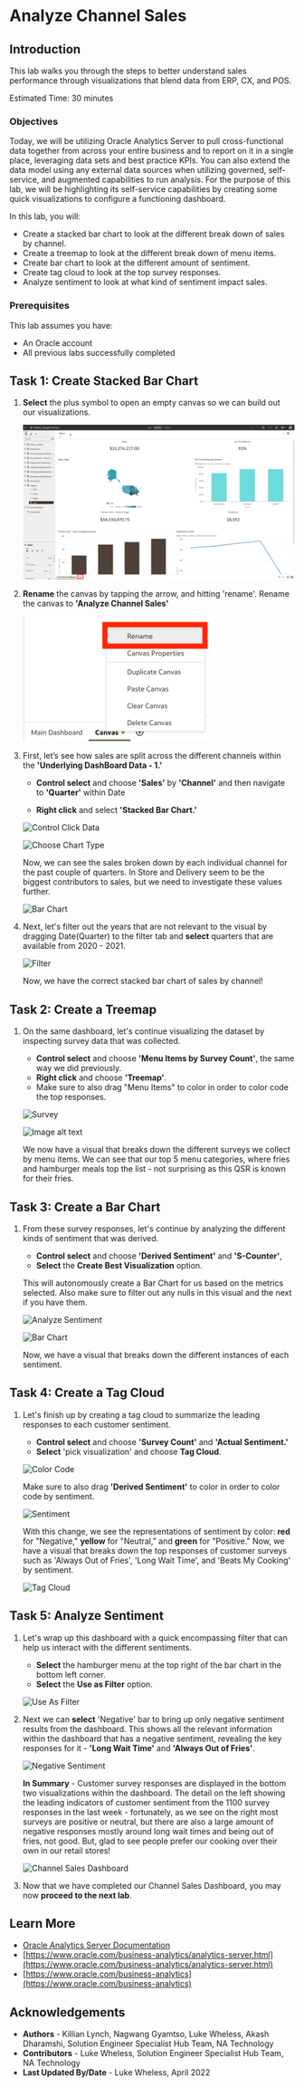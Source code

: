 # Analyze Channel Sales

## Introduction

This lab walks you through the steps to better understand sales performance through visualizations that blend data from ERP, CX, and POS.

Estimated Time: 30 minutes

### Objectives

Today, we will be utilizing Oracle Analytics Server to pull cross-functional data together from across your entire business and to report on it in a single place, leveraging data sets and best practice KPIs. You can also extend the data model using any external data sources when utilizing governed, self-service, and augmented capabilities to run analysis. For the purpose of this lab, we will be highlighting its self-service capabilities by creating some quick visualizations to configure a functioning dashboard.

In this lab, you will:
* Create a stacked bar chart to look at the different break down of sales by channel.
* Create a treemap to look at the different break down of menu items.
* Create bar chart to look at the different amount of sentiment.
* Create tag cloud to look at the top survey responses.
* Analyze sentiment to look at what kind of sentiment impact sales.

### Prerequisites

This lab assumes you have:
* An Oracle account
* All previous labs successfully completed

## Task 1: Create Stacked Bar Chart

1. **Select** the plus symbol to open an empty canvas so we can build out our visualizations.

    ![empty canvas](images/main-cards.png)

2. **Rename** the canvas by tapping the arrow, and hitting 'rename'. Rename the canvas to **'Analyze Channel Sales'**

    ![rename canvas](images/rename-canvas.png)

3. First, let’s see how sales are split across the different channels within the **'Underlying DashBoard Data - 1.'**


    * **Control select** and choose **'Sales'** by **'Channel'** and then navigate to **'Quarter'** within Date

    * **Right click** and select **'Stacked Bar Chart.'**

    ![Control Click Data](images/select-data.png")

    ![Choose Chart Type](images/select-metrics.png")

    Now, we can see the sales broken down by each individual channel for the past couple of quarters. In Store and Delivery seem to be the biggest contributors to sales, but we need to investigate these values further.

    ![Bar Chart](images/bar.png")

4. Next, let's filter out the years that are not relevant to the visual by dragging Date(Quarter) to the filter tab and **select** quarters that are available from 2020 - 2021.

    ![Filter](images/filtered-bar.png")

    Now, we have the correct stacked bar chart of sales by channel!

## Task 2: Create a Treemap

1. On the same dashboard, let's continue visualizing the dataset by inspecting survey data that was collected.

    * **Control select** and choose **'Menu Items by Survey Count'**, the same way we did previously.
    * **Right click** and choose **'Treemap'**.
    * Make sure to also drag "Menu Items" to color in order to color code the top responses.

    ![Survey](images/survey.png")

    ![Image alt text](images/treemap.png")

    We now have a visual that breaks down the different surveys we collect by menu items. We can see that our top 5 menu categories, where fries and hamburger meals top the list - not surprising as this QSR is known for their fries.

## Task 3: Create a Bar Chart

1. From these survey responses, let's continue by analyzing the different kinds of sentiment that was derived.

    * **Control select** and choose **'Derived Sentiment'** and **'S-Counter'**,
    * **Select** the **Create Best Visualization** option.

    This will autonomously create a Bar Chart for us based on the metrics selected. Also make sure to filter out any nulls in this visual and the next if you have them.

    ![Analyze Sentiment](images/sentiment.png")

    ![Bar Chart](images/bar-chart.png")

    Now, we have a visual that breaks down the different instances of each sentiment.

## Task 4: Create a Tag Cloud

1.  Let's finish up by creating a tag cloud to summarize the leading responses to each customer sentiment.

    * **Control select** and choose **'Survey Count'** and **'Actual Sentiment.'**
    * **Select** 'pick visualization' and choose **Tag Cloud**.

    ![Color Code](images/responses.png")

    Make sure to also drag **'Derived Sentiment'** to color in order to color code by sentiment.

    ![Sentiment](images/top-responses.png")

    With this change, we see the representations of sentiment by color: **red** for "Negative," **yellow** for "Neutral," and **green** for "Positive." Now, we have a visual that breaks down the top responses of customer surveys such as 'Always Out of Fries', 'Long Wait Time', and 'Beats My Cooking' by sentiment.

    ![Tag Cloud](images/tag-cloud.png")

## Task 5: Analyze Sentiment

1. Let's wrap up this dashboard with a quick encompassing filter that can help us interact with the different sentiments.

    * **Select** the hamburger menu at the top right of the bar chart in the bottom left corner.
    * **Select** the **Use as Filter** option.

    ![Use As Filter](images/filter.png")

2. Next we can **select** 'Negative' bar to bring up only negative sentiment results from the dashboard. This shows all the relevant information within the dashboard that has a negative sentiment, revealing the key responses for it - **'Long Wait Time'** and **'Always Out of Fries'**.

    ![Negative Sentiment](images/negatives.png")

    **In Summary** - Customer survey responses are displayed in the bottom two visualizations within the dashboard. The detail on the left showing the leading indicators of customer sentiment from the 1100 survey responses in the last week - fortunately, as we see on the right most surveys are positive or neutral, but there are also a large amount of negative responses mostly around long wait times and being out of fries, not good. But, glad to see people prefer our cooking over their own in our retail stores!

    ![Channel Sales Dashboard](images/dashboard.png")

4. Now that we have completed our Channel Sales Dashboard, you may now **proceed to the next lab**.

## Learn More
* [Oracle Analytics Server Documentation](https://docs.oracle.com/en/middleware/bi/analytics-server/index.html)
* [https://www.oracle.com/business-analytics/analytics-server.html](https://www.oracle.com/business-analytics/analytics-server.html)
* [https://www.oracle.com/business-analytics](https://www.oracle.com/business-analytics)

## Acknowledgements

* **Authors** - Killian Lynch, Nagwang Gyamtso, Luke Wheless, Akash Dharamshi, Solution Engineer Specialist Hub Team, NA Technology
* **Contributors** - Luke Wheless, Solution Engineer Specialist Hub Team, NA Technology
* **Last Updated By/Date** - Luke Wheless, April 2022
